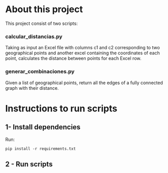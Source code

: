 # About this project

This project consist of two scripts:

### calcular_distancias.py

Taking as input an Excel file with columns c1 and c2 corresponding to two 
geographical points and another excel containing the coordinates of each point, 
calculates the distance between points for each Excel row.

### generar_combinaciones.py

Given a list of geographical points, return all the edges of a fully connected graph with their distance.

# Instructions to run scripts

## 1- Install dependencies

Run:

    pip install -r requirements.txt

## 2 - Run scripts

